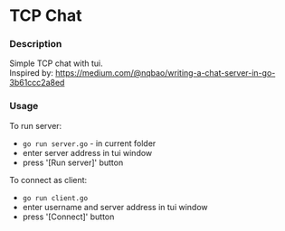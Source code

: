 # TCP Chat

### Description
Simple TCP chat with tui.  
Inspired by: https://medium.com/@nqbao/writing-a-chat-server-in-go-3b61ccc2a8ed

### Usage

To run server:
- ```go run server.go``` - in current folder 
- enter server address in tui window
- press '[Run server]' button

To connect as client:
- ```go run client.go```
- enter username and server address in tui window
- press '[Connect]' button
